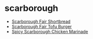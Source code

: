 # scarborough

 * [Scarborough Fair Shortbread](../index/s/scarborough-fair-shortbread-232644.json)
 * [Scarborough Fair Tofu Burger](../index/s/scarborough-fair-tofu-burger-366471.json)
 * [Spicy Scarborough Chicken Marinade](../index/s/spicy-scarborough-chicken-marinade.json)
